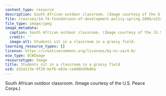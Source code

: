 ```yaml
---
content_type: resource
description: South African outdoor classroom. (Image courtesy of the U.S. Peace Corps.)
file: /courses/14-74-foundations-of-development-policy-spring-2009/a32a113e9f29bef6e83aca4d8bd9bdba_14-74s09.jpg
file_type: image/jpeg
image_metadata:
  caption: South African outdoor classroom. (Image courtesy of the [U.S. Peace Corps](http://www.peacecorps.gov/).)
  credit: ''
  image-alt: Students sit in a classroom in a grassy field.
learning_resource_types: []
license: https://creativecommons.org/licenses/by-nc-sa/4.0/
ocw_type: OCWImage
resourcetype: Image
title: Students sit in a classroom in a grassy field
uid: a32a113e-9f29-bef6-e83a-ca4d8bd9bdba
---
```

South African outdoor classroom. (Image courtesy of the U.S. Peace Corps.)